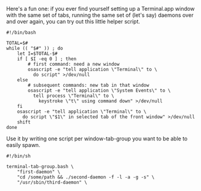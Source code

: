 Here's a fun one: if you ever find yourself setting up a Terminal.app window
with the same set of tabs, running the same set of (let's say) daemons over and
over again, you can try out this little helper script.

```
#!/bin/bash

TOTAL=$#
while (( "$#" )) ; do
	let I=$TOTAL-$#
	if [ $I -eq 0 ] ; then
		# first command: need a new window
		osascript -e "tell application \"Terminal\" to \
		  do script" >/dev/null
	else
		# subsequent commands: new tab in that window
		osascript -e "tell application \"System Events\" to \
		  tell process \"Terminal\" to \
		    keystroke \"t\" using command down" >/dev/null
	fi
	osascript -e "tell application \"Terminal\" to \
	  do script \"$1\" in selected tab of the front window" >/dev/null
	shift
done
```

Use it by writing one script per window-tab-group you want to be able to easily spawn.

```
#!/bin/sh

terminal-tab-group.bash \
    "first-daemon" \
    "cd /some/path && ./second-daemon -f -l -a -g -s" \
    "/usr/sbin/third-daemon" \
```
